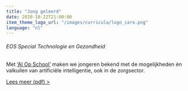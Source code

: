```yaml
---
title: "Jong geleerd"
date: 2020-10-22T21:00:00
item_theme_logo_url: "/images/curricula/logo_care.png"
language: "nl"
---
```

###### EOS Special Technologie en Gezondheid
Met [‘AI Op School’](https://dwengo.org/aiopschool) maken we jongeren bekend met de mogelijkheden én valkuilen 
van artificiële intelligentie, ook in de zorgsector.

[Lees meer (pdf) >](dwengo.org/assets/files/care/2020-11_130-130EosColumnonderwijsgezond2020.pdf)
